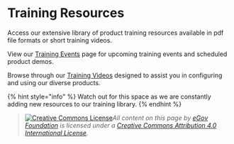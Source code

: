 # Training Resources

Access our extensive library of product training resources available in pdf file formats or short training videos.

View our [Training Events](../digit-open-events.md) page for upcoming training events and scheduled product demos.

Browse through our [Training Videos](broken-reference) designed to assist you in configuring and using our diverse products.

{% hint style="info" %}
Watch out for this space as we are constantly adding new resources to our training library.
{% endhint %}

> [![Creative Commons License](https://i.creativecommons.org/l/by/4.0/80x15.png)​](http://creativecommons.org/licenses/by/4.0/)_All content on this page by_ [_eGov Foundation_](https://egov.org.in/) _is licensed under a_ [_Creative Commons Attribution 4.0 International License_](http://creativecommons.org/licenses/by/4.0/)_._
